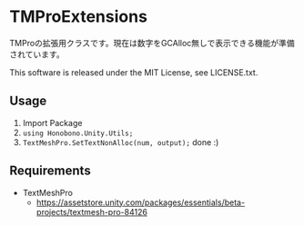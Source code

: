 # TMProExtensions
TMProの拡張用クラスです。現在は数字をGCAlloc無しで表示できる機能が準備されています。

This software is released under the MIT License, see LICENSE.txt.

## Usage

1. Import Package
1. `using Honobono.Unity.Utils;`
1. `TextMeshPro.SetTextNonAlloc(num, output);` done :)

## Requirements

* TextMeshPro
    * https://assetstore.unity.com/packages/essentials/beta-projects/textmesh-pro-84126
